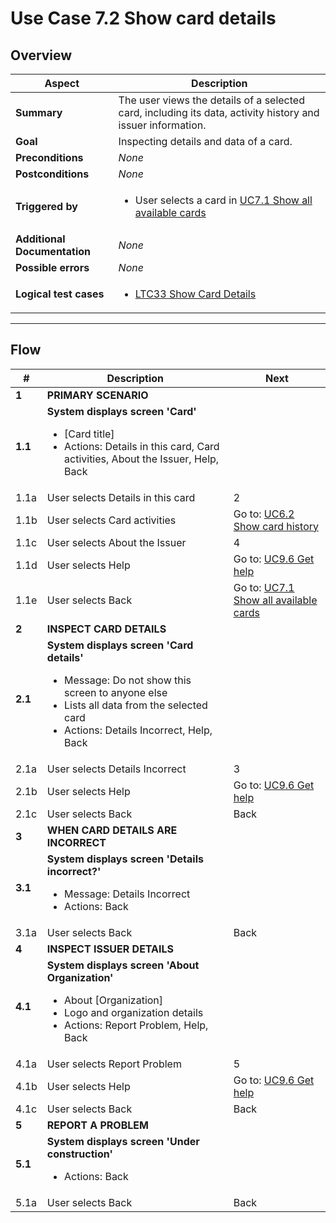 # Use Case 7.2 Show card details

## Overview

| Aspect                       | Description                                                                                                 |
|------------------------------|-------------------------------------------------------------------------------------------------------------|
| **Summary**                  | The user views the details of a selected card, including its data, activity history and issuer information. |
| **Goal**                     | Inspecting details and data of a card.                                                                      |
| **Preconditions**            | *None*                                                                                                      |
| **Postconditions**           | *None*                                                                                                      |
| **Triggered by**             | <ul><li>User selects a card in [UC7.1 Show all available cards](UC7.1_ShowAllAvailableCards.md)</li></ul>   |
| **Additional Documentation** | *None*                                                                                                      |
| **Possible errors**          | *None*                                                                                                      |
| **Logical test cases**       | <ul><li>[LTC33 Show Card Details](../logical-test-cases.md#ltc33)</li></ul>                                 |

---

## Flow

| #       | Description                                                                                                                                                                                             | Next                                                                           |
|---------|---------------------------------------------------------------------------------------------------------------------------------------------------------------------------------------------------------|--------------------------------------------------------------------------------|
| **1**   | **PRIMARY SCENARIO**                                                                                                                                                                                    |                                                                                |
| **1.1** | **System displays screen 'Card'**<ul><li>[Card title]</li><li>Actions: Details in this card, Card activities, About the Issuer, Help, Back</li></ul>                                                    |                                                                                |
| 1.1a    | User selects Details in this card                                                                                                                                                                       | 2                                                                              |
| 1.1b    | User selects Card activities                                                                                                                                                                            | Go to: [UC6.2 Show card history](UC6.2_ShowUsageAndManagementHistoryOfCard.md) |
| 1.1c    | User selects About the Issuer                                                                                                                                                                           | 4                                                                              |
| 1.1d    | User selects Help                                                                                                                                                                                       | Go to: [UC9.6 Get help](UC9.6_GetHelp.md)                                      |
| 1.1e    | User selects Back                                                                                                                                                                                       | Go to: [UC7.1 Show all available cards](UC7.1_ShowAllAvailableCards.md)        |
| **2**   | **INSPECT CARD DETAILS**                                                                                                                                                                                |                                                                                |
| **2.1** | **System displays screen 'Card details'**<ul><li>Message: Do not show this screen to anyone else</li><li>Lists all data from the selected card</li><li>Actions: Details Incorrect, Help, Back</li></ul> |                                                                                |
| 2.1a    | User selects Details Incorrect                                                                                                                                                                          | 3                                                                              |
| 2.1b    | User selects Help                                                                                                                                                                                       | Go to: [UC9.6 Get help](UC9.6_GetHelp.md)                                      |
| 2.1c    | User selects Back                                                                                                                                                                                       | Back                                                                           |
| **3**   | **WHEN CARD DETAILS ARE INCORRECT**                                                                                                                                                                     |                                                                                |
| **3.1** | **System displays screen 'Details incorrect?'**<ul><li>Message: Details Incorrect</li><li>Actions: Back</li></ul>                                                                                       |                                                                                |
| 3.1a    | User selects Back                                                                                                                                                                                       | Back                                                                           |
| **4**   | **INSPECT ISSUER DETAILS**                                                                                                                                                                              |                                                                                |
| **4.1** | **System displays screen 'About Organization'**<ul><li>About [Organization]</li><li>Logo and organization details</li><li>Actions: Report Problem, Help, Back</li></ul>                                 |                                                                                |
| 4.1a    | User selects Report Problem                                                                                                                                                                             | 5                                                                              |
| 4.1b    | User selects Help                                                                                                                                                                                       | Go to: [UC9.6 Get help](UC9.6_GetHelp.md)                                      |
| 4.1c    | User selects Back                                                                                                                                                                                       | Back                                                                           |
| **5**   | **REPORT A PROBLEM**                                                                                                                                                                                    |                                                                                |
| **5.1** | **System displays screen 'Under construction'**<ul><li>Actions: Back</li></ul>                                                                                                                          |                                                                                |
| 5.1a    | User selects Back                                                                                                                                                                                       | Back                                                                           |